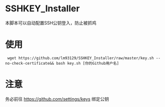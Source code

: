 # SSHKEY_Installer

本脚本可以自动配置SSH公钥登入，防止被抓鸡

# 使用

``` wget https://github.com/lm93129/SSHKEY_Installer/raw/master/key.sh --no-check-certificate&& bash key.sh [你的Github用户名]  ```

# 注意
 务必前往 https://github.com/settings/keys 绑定公钥
